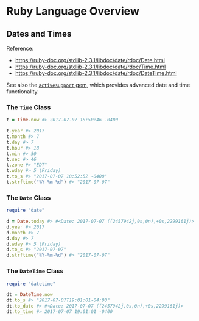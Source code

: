 # Ruby Language Overview

## Dates and Times

Reference:

  + https://ruby-doc.org/stdlib-2.3.1/libdoc/date/rdoc/Date.html
  + https://ruby-doc.org/stdlib-2.3.1/libdoc/date/rdoc/Time.html
  + https://ruby-doc.org/stdlib-2.3.1/libdoc/date/rdoc/DateTime.html

See also the [`activesupport` gem](../gems/activesupport.md), which provides advanced date and time functionality.

### The `Time` Class

```ruby
t = Time.now #> 2017-07-07 18:50:46 -0400

t.year #> 2017
t.month #> 7
t.day #> 7
t.hour #> 18
t.min #> 50
t.sec #> 46
t.zone #> "EDT"
t.wday #> 5 (Friday)
t.to_s #> "2017-07-07 18:52:52 -0400"
t.strftime("%Y-%m-%d") #> "2017-07-07"
```

### The `Date` Class

```ruby
require "date"

d = Date.today #> #<Date: 2017-07-07 ((2457942j,0s,0n),+0s,2299161j)>
d.year #> 2017
d.month #> 7
d.day #> 7
d.wday #> 5 (Friday)
d.to_s #> "2017-07-07"
d.strftime("%Y-%m-%d") #> "2017-07-07"
```

### The `DateTime` Class

```ruby
require "datetime"

dt = DateTime.now
dt.to_s #> "2017-07-07T19:01:01-04:00"
dt.to_date #> #<Date: 2017-07-07 ((2457942j,0s,0n),+0s,2299161j)>
dt.to_time #> 2017-07-07 19:01:01 -0400
```
